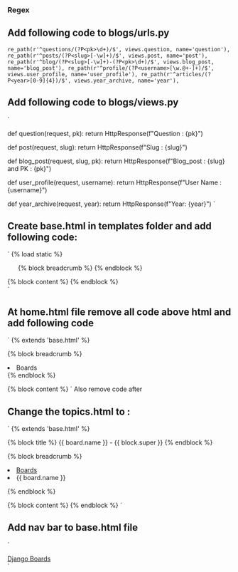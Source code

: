 ### Regex 

## Add following code to blogs/urls.py

`
    re_path(r'^questions/(?P<pk>\d+)/$', views.question, name='question'),
    re_path(r'^posts/(?P<slug>[-\w]+)/$', views.post, name='post'),
    re_path(r'^blog/(?P<slug>[-\w]+)-(?P<pk>\d+)/$', views.blog_post, name='blog_post'),
    re_path(r'^profile/(?P<username>[\w.@+-]+)/$', views.user_profile, name='user_profile'),
    re_path(r'^articles/(?P<year>[0-9]{4})/$', views.year_archive, name='year'),
`

## Add following code to blogs/views.py
`

def question(request, pk):
    return HttpResponse(f"Question : {pk}")


def post(request, slug):
    return HttpResponse(f"Slug : {slug}")

def blog_post(request, slug, pk):
    return HttpResponse(f"Blog_post : {slug} and PK : {pk}")

def user_profile(request, username):
    return HttpResponse(f"User Name : {username}")

def year_archive(request, year):
    return HttpResponse(f"Year: {year}")
`


## Create base.html in templates folder and add following code:

`
{% load static %}
<!DOCTYPE html>
<html>
  <head>
    <meta charset="utf-8">
    <title>{% block title %}Django Boards{% endblock %}</title>
    <link rel="stylesheet" href="{% static 'css/bootstrap.min.css' %}">
  </head>
  <body>
    <div class="container">
      <ol class="breadcrumb my-4">
        {% block breadcrumb %}
        {% endblock %}
      </ol>
      {% block content %}
      {% endblock %}
    </div>
  </body>
</html>
`

## At home.html file remove all code above html and add following code

`
{% extends 'base.html' %}

{% block breadcrumb %}
<li class="breadcrumb-item active">Boards</li>
{% endblock %}

{% block content %}
`
Also remove code after </table>


## Change the topics.html to :

`
{% extends 'base.html' %}

{% block title %}
  {{ board.name }} - {{ block.super }}
{% endblock %}

{% block breadcrumb %}
        <li class="breadcrumb-item"><a href="{% url 'home' %}">Boards</a></li>
        <li class="breadcrumb-item active">{{ board.name }}</li>

{% endblock %}

{% block content %}
    <!-- just leaving it empty for now. we will add core here soon. -->
{% endblock %}
`


## Add nav bar to base.html file

`
<nav class="navbar navbar-expand-lg navbar-dark bg-dark">
        <div class="container">
            <a class="navbar-brand" href="{% url 'home' %}">Django Boards</a>
        </div>
    </nav>
`